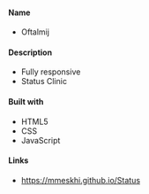 #### Name

- Oftalmij

#### Description

- Fully responsive
- Status Clinic

#### Built with

- HTML5
- CSS
- JavaScript

#### Links

- https://mmeskhi.github.io/Status

